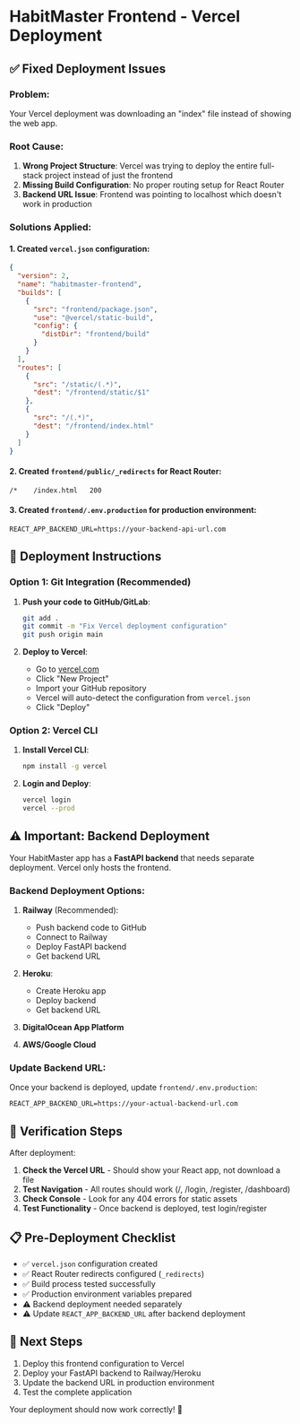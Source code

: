 # HabitMaster Frontend - Vercel Deployment

## ✅ Fixed Deployment Issues

### Problem: 
Your Vercel deployment was downloading an "index" file instead of showing the web app.

### Root Cause:
1. **Wrong Project Structure**: Vercel was trying to deploy the entire full-stack project instead of just the frontend
2. **Missing Build Configuration**: No proper routing setup for React Router
3. **Backend URL Issue**: Frontend was pointing to localhost which doesn't work in production

### Solutions Applied:

#### 1. Created `vercel.json` configuration:
```json
{
  "version": 2,
  "name": "habitmaster-frontend",
  "builds": [
    {
      "src": "frontend/package.json",
      "use": "@vercel/static-build",
      "config": {
        "distDir": "frontend/build"
      }
    }
  ],
  "routes": [
    {
      "src": "/static/(.*)",
      "dest": "/frontend/static/$1"
    },
    {
      "src": "/(.*)",
      "dest": "/frontend/index.html"
    }
  ]
}
```

#### 2. Created `frontend/public/_redirects` for React Router:
```
/*    /index.html   200
```

#### 3. Created `frontend/.env.production` for production environment:
```
REACT_APP_BACKEND_URL=https://your-backend-api-url.com
```

## 🚀 Deployment Instructions

### Option 1: Git Integration (Recommended)

1. **Push your code to GitHub/GitLab**:
   ```bash
   git add .
   git commit -m "Fix Vercel deployment configuration"
   git push origin main
   ```

2. **Deploy to Vercel**:
   - Go to [vercel.com](https://vercel.com)
   - Click "New Project"
   - Import your GitHub repository
   - Vercel will auto-detect the configuration from `vercel.json`
   - Click "Deploy"

### Option 2: Vercel CLI

1. **Install Vercel CLI**:
   ```bash
   npm install -g vercel
   ```

2. **Login and Deploy**:
   ```bash
   vercel login
   vercel --prod
   ```

## ⚠️ Important: Backend Deployment

Your HabitMaster app has a **FastAPI backend** that needs separate deployment. Vercel only hosts the frontend.

### Backend Deployment Options:

1. **Railway** (Recommended):
   - Push backend code to GitHub
   - Connect to Railway
   - Deploy FastAPI backend
   - Get backend URL

2. **Heroku**:
   - Create Heroku app
   - Deploy backend
   - Get backend URL

3. **DigitalOcean App Platform**
4. **AWS/Google Cloud**

### Update Backend URL:
Once your backend is deployed, update `frontend/.env.production`:
```
REACT_APP_BACKEND_URL=https://your-actual-backend-url.com
```

## 🔧 Verification Steps

After deployment:

1. **Check the Vercel URL** - Should show your React app, not download a file
2. **Test Navigation** - All routes should work (/, /login, /register, /dashboard)
3. **Check Console** - Look for any 404 errors for static assets
4. **Test Functionality** - Once backend is deployed, test login/register

## 📋 Pre-Deployment Checklist

- ✅ `vercel.json` configuration created
- ✅ React Router redirects configured (`_redirects`)
- ✅ Build process tested successfully
- ✅ Production environment variables prepared
- ⚠️ Backend deployment needed separately
- ⚠️ Update `REACT_APP_BACKEND_URL` after backend deployment

## 🎯 Next Steps

1. Deploy this frontend configuration to Vercel
2. Deploy your FastAPI backend to Railway/Heroku
3. Update the backend URL in production environment
4. Test the complete application

Your deployment should now work correctly! 🚀